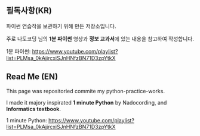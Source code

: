 ## 필독사항(KR)

파이썬 연습작을 보관하기 위해 만든 저장소입니다.

주로 나도코딩 님의 **1분 파이썬** 영상과 **정보 교과서**에 있는 내용을 참고하여 작성합니다.

1분 파이썬: https://www.youtube.com/playlist?list=PLMsa_0kAjjrcxiSJnHNfzBN71D3zpYtkX

## Read Me (EN)

This page was repositoried commite my python-practice-works.

I made it majory inspirated **1 minute Python** by Nadocording, and **Informatics textbook**.

1 minute Python: https://www.youtube.com/playlist?list=PLMsa_0kAjjrcxiSJnHNfzBN71D3zpYtkX
